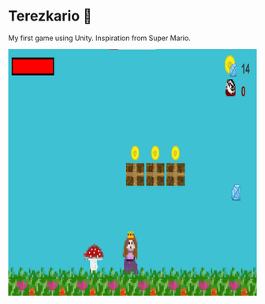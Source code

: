 # Terezkario 👸

My first game using Unity. Inspiration from Super Mario.

<kbd><img src="screen.png" height="500"></kbd>
